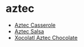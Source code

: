 # aztec

 * [Aztec Casserole](../index/a/aztec-casserole.json)
 * [Aztec Salsa](../index/a/aztec-salsa.json)
 * [Xocolatl Aztec Chocolate](../index/x/xocolatl-aztec-chocolate.json)
